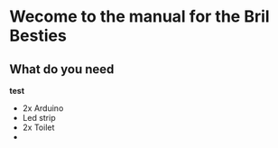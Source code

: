 # Wecome to the manual for the Bril Besties
## What do you need
**test**
- 2x Arduino
- Led strip
- 2x Toilet
- 
